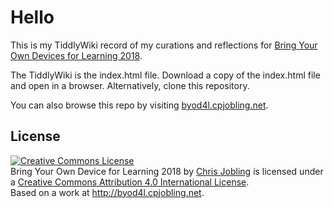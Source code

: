 # Hello

This is my TiddlyWiki record of my curations and reflections for 
[Bring Your Own Devices for Learning 2018](https://byod4learning.wordpress.com/2017/12/19/byod4l-is-back-in-january-2018/).

The TiddlyWiki is the index.html file. Download a copy of the index.html
file and open in a browser. Alternatively, clone this repository.

You can also browse this repo by visiting
[byod4l.cpjobling.net](https://cpjobling.github.io/byod4l.cpjobling.net).

## License

<a rel="license" href="http://creativecommons.org/licenses/by/4.0/"><img alt="Creative Commons License" style="border-width:0" src="https://i.creativecommons.org/l/by/4.0/88x31.png" /></a><br /><span xmlns:dct="http://purl.org/dc/terms/" property="dct:title">Bring Your Own Device for Learning 2018</span> by <a xmlns:cc="http://creativecommons.org/ns#" href="https://cpjobling.net" property="cc:attributionName" rel="cc:attributionURL">Chris Jobling</a> is licensed under a <a rel="license" href="http://creativecommons.org/licenses/by/4.0/">Creative Commons Attribution 4.0 International License</a>.<br />Based on a work at <a xmlns:dct="http://purl.org/dc/terms/" href="http://byod4l.cpjobling.net" rel="dct:source">http://byod4l.cpjobling.net</a>.
